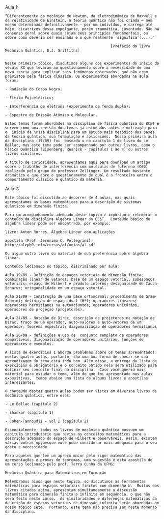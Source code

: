 Aula 1:

    “Diferentemente da mecânica de Newton, da eletrodinâmica de Maxwell e da relatividade de Einstein, a teoria quântica não foi criada – nem mesmo determinada definitivamente – por um indivíduo, e carrega até hoje, cicatrizes dessa empolgante, porém traumática, juventude. Não há consenso geral sobre quais sejam seus princípios fundamentais, ou sobre como deveria ser ensinada e o que realmente ‘significa’(...).”

                                                    [Prefácio do livro Mecânica Quântica, D.J. Griffiths]


    Neste primeiro tópico, discutimos alguns dos experimentos do inicio do século XX que levaram ao questionamento sobre a necessidade de uma nova teoria para explicar tais fenômenos observados, que não eram previstos pela física clássica. Os experimentos abordados na aula foram: 

    - Radiação do Corpo Negro; 

    - Efeito Fotoelétrico; 

    - Interferência de elétrons (experimento de fenda dupla);

    - Espectro de Emissão Atômico e Molecular.

    Estes temas foram abordados na disciplina de física quântica do BC&T e servem como uma revisão dos temas já estudados antes e motivação para o  início da nossa disciplina para um estudo mais metódico das bases da teoria quântica, sua formulação e aplicações.  Nossa primeira aula da disciplina (17/09) foi  baseada u no capítulo 1 do livro do Le Bellac, mas este tema pode ser acompanhado por outros livros, como o Física Quântica (Eisenberg, Resnick - capítulos 1 ao 4) ou outros livros similares. 

    A título de curiosidade, apresentamos aqui para download um artigo sobre o trabalho de interferência com moléculas de fulereno (C60) realizado pelo grupo do professor Zellinger. Um resultado bastante dramático e que abre o questionamento de qual é a fronteira entre o comportamento clássico e quântico da matéria.

Aula 2:

    Este tópico foi discutido ao decorrer de 4 aulas, nas quais apresentamos as bases matemáticas para a descrição de sistemas quânticos em dimensão finita. 

    Para um acompanhamento adequado deste tópico é importante relembrar o conteúdo da disciplina Álgebra Linear do BC&T.  Conteúdo básico de álgebra linear pode ser encontrado, por exemplo: 

    livro: Anton Rorres, Álgebra Linear com aplicações

    apostila (Prof. Jerônimo C. Pellegrini): http://aleph0.info/cursos/al/notas/al.pdf 

    Ou algum outro livro ou material de sua preferência sobre álgebra linear. 

    Conteúdo lecionado no tópico, discriminado por aula: 

    Aula 19/09 - Definição de espaços vetoriais de dimensão finita; combinação linear de vetores; base de um espaço vetorial, subespaços vetoriais; espaço de Hilbert e produto interno; desigualdade de Cauch-Scharwz; ortogonalidade em um espaço vetorial.

    Aula 21/09 - Construção de uma base ortonormal; procedimento de Gram-Schmidt; definição de espaço dual (H*); operadores lineares; operadores hermitianos ou autoadjuntos; operadores unitários, operadores de projeção (projetores). 

    Aula 24/09 - Notação de Dirac, descrição de projetores na notação de Dirac, traço de um operador, auto-valores e auto-vetores de um operador; teorema espectral; diagonalização de operadores hermitianos

    Aula 26/09 - definições e uso de  conjunto completo de operadores compatíveis, diagonalização de operadores unitários, funções de operadores e exemplos. 

    A lista de exercícios 1 aborda problemas sobre os temas apresentados nestas quatro aulas, portanto, são uma boa forma de checar se sua aprendizagem do tema está indo bem. Além disso, a entrega da lista de exercícios é obrigatório e o conceito obtido nela será utilizado para definir seu conceito final na disciplina.  Caso você queria mais material para estudar o tema, além do que foi apresentado nas aulas expositivas,  temos abaixo uma lista de alguns livros e apostilas interessantes. 

    O conteúdo destas quatro aulas podem ser vistos em diversos livros de mecânica quântica, entre eles: 

    - Le Bellac (capítulo 2)

    - Shankar (capítulo 1)

    - Cohen-Tannoudji - vol I (capítulo 2)

    Essencialmente, todos os livros de mecânica quântica possuem um capitulo introdutório que revisa os conceitos matemáticos para a descrição adequado do espaço de Hilbert e observáveis. Assim, existem várias outras opçõesque você pode considerar mais adequada para o seu gosto e necessidade. 

    Para aqueles que tem um apreço maior pelo rigor matemático das apresentações e provas de teoremas, uma sugestão é esta apostila de  um curso lecionado pelo prof. Terra Cunha da UFMG: 

    Mecânica Quântica para Matemáticos em Formação

    Relembramos ainda que neste tópico, só discutimos as ferramentas matemáticas para espaços vetoriais finitos com dimensão N.  Muitos dos livros citados acima, apresentam simultaneamente a discussão matemática para dimensão finita e infinita em sequência, o que não será feito neste curso.  As similaridades e diferenças matemáticas da descrição de espaços vetoriais de dimensão infinita serão abordadas em nosso tópico sete.  Portanto, este tema não precisa ser neste momento da disciplina. 